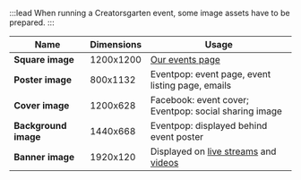 :::lead
When running a Creatorsgarten event, some image assets have to be prepared.
:::

| Name | Dimensions | Usage |
| ---- | ---------- | ----- |
| **Square image** | 1200x1200 | [Our events page](/events) |
| **Poster image** | 800x1132 | Eventpop: event page, event listing page, emails |
| **Cover image** | 1200x628 | Facebook: event cover; Eventpop: social sharing image |
| **Background image** | 1440x668 | Eventpop: displayed behind event poster |
| **Banner image** | 1920x120 | Displayed on [live streams](https://www.facebook.com/creatorsgarten/live_videos) and [videos](https://www.youtube.com/@creatorsgarten) |